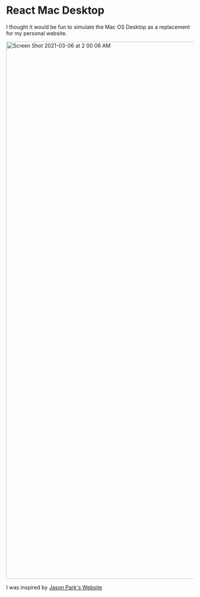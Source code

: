 # React Mac Desktop
I thought it would be fun to simulate the Mac OS Desktop as a replacement for my personal website.

<img width="1440" alt="Screen Shot 2021-03-06 at 2 00 06 AM" src="https://user-images.githubusercontent.com/25470781/110202792-d22a3700-7e1f-11eb-9b22-dd38e2206d34.png">

I was inspired by [Jason Park's Website](https://jasonpark.me/)
